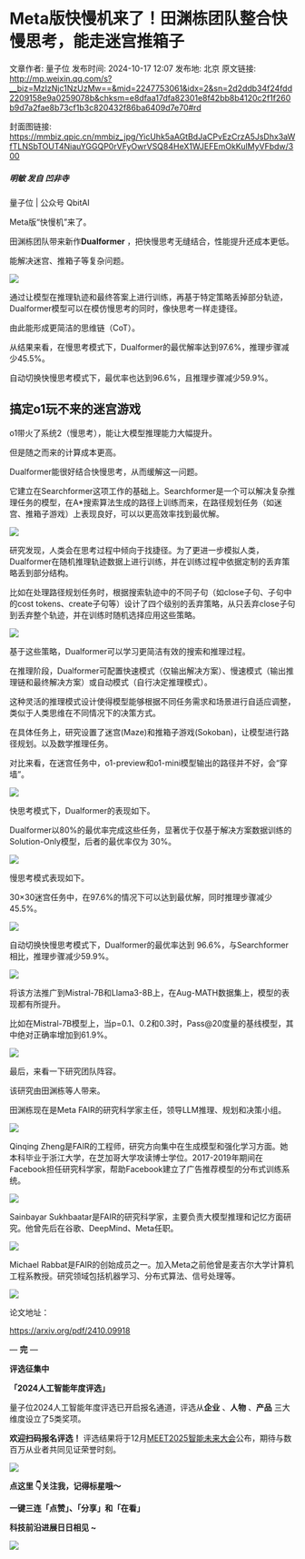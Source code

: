 # Meta版快慢机来了！田渊栋团队整合快慢思考，能走迷宫推箱子

文章作者: 量子位
发布时间: 2024-10-17 12:07
发布地: 北京
原文链接: http://mp.weixin.qq.com/s?__biz=MzIzNjc1NzUzMw==&mid=2247753061&idx=2&sn=2d2ddb34f24fdd2209158e9a0259078b&chksm=e8dfaa17dfa82301e8f42bb8b4120c2f1f260b9d7a2fae8b73cf1b3c820432f86ba6409d7e70#rd

封面图链接: https://mmbiz.qpic.cn/mmbiz_jpg/YicUhk5aAGtBdJaCPvEzCrzA5JsDhx3aWfTLNSbTOUT4NiauYGGQP0rVFyOwrVSQ84HeX1WJEFEmOkKulMyVFbdw/300

##### 明敏 发自 凹非寺  
量子位 | 公众号 QbitAI

Meta版“快慢机”来了。

田渊栋团队带来新作**Dualformer** ，把快慢思考无缝结合，性能提升还成本更低。

能解决迷宫、推箱子等复杂问题。

![](https://mmbiz.qpic.cn/mmbiz_png/YicUhk5aAGtBdJaCPvEzCrzA5JsDhx3aWZlGBicbL19GsbPRAg9HznjicEb1PqicadrwkCfjv8As9bOjH5NKDrmUJg/640?wx_fmt=png&from=appmsg)

通过让模型在推理轨迹和最终答案上进行训练，再基于特定策略丢掉部分轨迹，Dualformer模型可以在模仿慢思考的同时，像快思考一样走捷径。

由此能形成更简洁的思维链（CoT）。

从结果来看，在慢思考模式下，Dualformer的最优解率达到97.6%，推理步骤减少45.5%。

自动切换快慢思考模式下，最优率也达到96.6%，且推理步骤减少59.9%。

## 搞定o1玩不来的迷宫游戏

o1带火了系统2（慢思考），能让大模型推理能力大幅提升。

但是随之而来的计算成本更高。

Dualformer能很好结合快慢思考，从而缓解这一问题。

它建立在Searchformer这项工作的基础上。Searchformer是一个可以解决复杂推理任务的模型，在A*搜索算法生成的路径上训练而来，在路径规划任务（如迷宫、推箱子游戏）上表现良好，可以以更高效率找到最优解。

![](https://mmbiz.qpic.cn/mmbiz_png/YicUhk5aAGtBdJaCPvEzCrzA5JsDhx3aWSxrDBfBIB4jwdicRXI1EjSV5edNDPCkx8CYdpnPCN5bO5lPjw1mMSzw/640?wx_fmt=png&from=appmsg)

研究发现，人类会在思考过程中倾向于找捷径。为了更进一步模拟人类，Dualformer在随机推理轨迹数据上进行训练，并在训练过程中依据定制的丢弃策略丢到部分结构。

比如在处理路径规划任务时，根据搜索轨迹中的不同子句（如close子句、子句中的cost
tokens、create子句等）设计了四个级别的丢弃策略，从只丢弃close子句到丢弃整个轨迹，并在训练时随机选择应用这些策略。

![](https://mmbiz.qpic.cn/mmbiz_png/YicUhk5aAGtBdJaCPvEzCrzA5JsDhx3aWAEbLGka8Oh9ETTTRCPw8DoMpnDmSXOqGCOj99WjdzPueI768PZdPFw/640?wx_fmt=png&from=appmsg)

基于这些策略，Dualformer可以学习更简洁有效的搜索和推理过程。

在推理阶段，Dualformer可配置快速模式（仅输出解决方案）、慢速模式（输出推理链和最终解决方案）或自动模式（自行决定推理模式）。

这种灵活的推理模式设计使得模型能够根据不同任务需求和场景进行自适应调整，类似于人类思维在不同情况下的决策方式。

在具体任务上，研究设置了迷宫(Maze)和推箱子游戏(Sokoban)，让模型进行路径规划。以及数学推理任务。

对比来看，在迷宫任务中，o1-preview和o1-mini模型输出的路径并不好，会“穿墙”。

![](https://mmbiz.qpic.cn/mmbiz_png/YicUhk5aAGtBdJaCPvEzCrzA5JsDhx3aW0QicxG4bibiazCGHaiaMZDvGdBKefIyciaVteTlxpvicclibpMEUxr9hTicFeg/640?wx_fmt=png&from=appmsg)

快思考模式下，Dualformer的表现如下。

Dualformer以80%的最优率完成这些任务，显著优于仅基于解决方案数据训练的Solution-Only模型，后者的最优率仅为 30%。

![](https://mmbiz.qpic.cn/mmbiz_png/YicUhk5aAGtBdJaCPvEzCrzA5JsDhx3aWfSeIfJHo1XTZ42rtl6W1ibC0Bq6g2ibDBkLMKhiaFuU0hib0QxB1VZviaew/640?wx_fmt=png&from=appmsg)

慢思考模式表现如下。

30×30迷宫任务中，在97.6%的情况下可以达到最优解，同时推理步骤减少45.5%。

![](https://mmbiz.qpic.cn/mmbiz_png/YicUhk5aAGtBdJaCPvEzCrzA5JsDhx3aWjibgsBcmbaZks2KkvUOTL0haiaxe9NicNRpUYBN75tAfDlKaYq8lyqmbg/640?wx_fmt=png&from=appmsg)

自动切换快慢思考模式下，Dualformer的最优率达到 96.6%，与Searchformer相比，推理步骤减少59.9%。

![](https://mmbiz.qpic.cn/mmbiz_png/YicUhk5aAGtBdJaCPvEzCrzA5JsDhx3aWcHDFQ0unQuTBIGHBibFjnBjdda8yJm3yELPjk0N5omTn406MCSicQQtA/640?wx_fmt=png&from=appmsg)

将该方法推广到Mistral-7B和Llama3-8B上，在Aug-MATH数据集上，模型的表现都有所提升。

比如在Mistral-7B模型上，当p=0.1、0.2和0.3时，Pass@20度量的基线模型，其中绝对正确率增加到61.9%。

![](https://mmbiz.qpic.cn/mmbiz_png/YicUhk5aAGtBdJaCPvEzCrzA5JsDhx3aW51XkicLrhIfuK95Dia7RuDbGbDNbWTy4xAA2B71Z2AiaPbiak7eEib6Snbw/640?wx_fmt=png&from=appmsg)

最后，来看一下研究团队阵容。

该研究由田渊栋等人带来。

田渊栋现在是Meta FAIR的研究科学家主任，领导LLM推理、规划和决策小组。

![](https://mmbiz.qpic.cn/mmbiz_png/YicUhk5aAGtBdJaCPvEzCrzA5JsDhx3aWe1aicPgUmbVqfvbfjANC3VMjq92BC79xNibT3GGaiae31uBMJVd0dibo0Q/640?wx_fmt=png&from=appmsg)

Qinqing
Zheng是FAIR的工程师，研究方向集中在生成模型和强化学习方面。她本科毕业于浙江大学，在芝加哥大学攻读博士学位。2017-2019年期间在Facebook担任研究科学家，帮助Facebook建立了广告推荐模型的分布式训练系统。

![](https://mmbiz.qpic.cn/mmbiz_png/YicUhk5aAGtBdJaCPvEzCrzA5JsDhx3aWYCJKEoqhvWRwvwvo7oO5oTiah7HRMDcMXRT6TSqxaliaMMmI8NiaFUbFA/640?wx_fmt=png&from=appmsg)

Sainbayar Sukhbaatar是FAIR的研究科学家，主要负责大模型推理和记忆方面研究。他曾先后在谷歌、DeepMind、Meta任职。

![](https://mmbiz.qpic.cn/mmbiz_png/YicUhk5aAGtBdJaCPvEzCrzA5JsDhx3aWeVTdzhqUvcrkdvxJeUarNPpibXelH5ibQN7SOQIiaqnKO0gibAq5arT08g/640?wx_fmt=png&from=appmsg)

Michael Rabbat是FAIR的创始成员之一。加入Meta之前他曾是麦吉尔大学计算机工程系教授。研究领域包括机器学习、分布式算法、信号处理等。

![](https://mmbiz.qpic.cn/mmbiz_png/YicUhk5aAGtBdJaCPvEzCrzA5JsDhx3aWLyCjDAicMfsKqTpAaez0GgkPIQYQS0JkSgiaQfVXdG12gOegZzIDJwrg/640?wx_fmt=png&from=appmsg)

论文地址：  

https://arxiv.org/pdf/2410.09918

— **完** —

**评选征集中**

**「2024人工智能年度评选」**

量子位2024人工智能年度评选已开启报名通道，评选从**企业** 、**人物** 、**产品** 三大维度设立了5类奖项。

**欢迎扫码报名评选！**
评选结果将于12月[MEET2025智能未来大会](http://mp.weixin.qq.com/s?__biz=MzIzNjc1NzUzMw==&mid=2247752188&idx=2&sn=c1bc1e4d987c3a10cfef338059b3dfb1&chksm=e8dfae8edfa82798657f4fcb6469d47175940482fd452f1aff146be45890942a2385a2533344&scene=21#wechat_redirect)公布，期待与数百万从业者共同见证荣誉时刻。

![](https://mmbiz.qpic.cn/mmbiz_png/YicUhk5aAGtAOVibXbw5eUnvqbCic6T1OKtFJzFhIdiauXic5xgYVG2LogYPX94d9GO5yiaQKicPFPUwgM30w350XNfIQ/640?wx_fmt=png&from=appmsg)

**点这里 👇关注我，记得标星哦～**

**一键三连「点赞」、「分享」和「在看」**

**科技前沿进展日日相见 ~**

![](https://mmbiz.qpic.cn/mmbiz_svg/g9RQicMD01M0tYoRQT2cMQRmPS5ZDyrrfzeksiay90KaDzlGBH61icqHxmgFKfvfXtVuwTHV740CDLAaXU1LIfZyoJEpYKcRIiaE/640?wx_fmt=svg)

